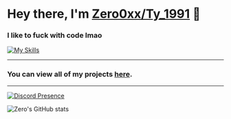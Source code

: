 # Hey there, I'm [Zero0xx/Ty_1991](https://twitter.com/snesfx) 👋

### I like to fuck with code lmao
[![My Skills](https://skillicons.dev/icons?i=cs,cpp,androidstudio,discord,git,flutter,haxe,unity&perline=3)](https://skillicons.dev)

<hr>

### You can view all of my projects [here](https://github.com/Zero0xx?tab=repositories).

<hr>

[![Discord Presence](https://lanyard.cnrad.dev/api/1013261966128709663)](https://discord.com/users/1013261966128709663)

![Zero's GitHub stats](https://github-readme-stats.vercel.app/api?username=zero0xx&show_icons=true&theme=dracula)
